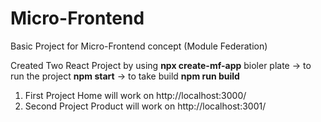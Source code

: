 # Micro-Frontend
Basic Project for Micro-Frontend concept  (Module Federation)

Created Two React Project by using **npx create-mf-app** bioler plate
  -> to run the project **npm start**
  -> to take build  **npm run build**

1. First Project Home will work on http://localhost:3000/
2. Second Project Product will work on http://localhost:3001/
